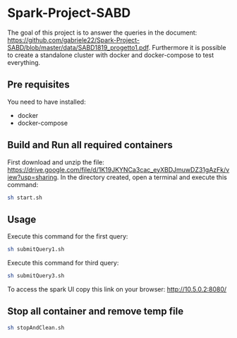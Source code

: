 # Spark-Project-SABD

The goal of this project is to answer the queries in the document: <https://github.com/gabriele22/Spark-Project-SABD/blob/master/data/SABD1819_progetto1.pdf>.
Furthermore it is possible to create a standalone cluster with docker and docker-compose to test everything.

## Pre requisites
You need to have installed:
* docker
* docker-compose

## Build and Run all required containers
First download and unzip the file: https://drive.google.com/file/d/1K19JKYNCa3cac_eyXBDJmuwDZ31gAzFk/view?usp=sharing.
In the directory created, open a terminal and execute this command:
```bash
sh start.sh
```
## Usage
Execute this command for the first query: 
```bash
sh submitQuery1.sh
```
Execute this command for third query:
```bash
sh submitQuery3.sh
```

To access the spark UI copy this link on your browser: 
<http://10.5.0.2:8080/> 

## Stop all container and remove temp file
```bash
sh stopAndClean.sh
```
